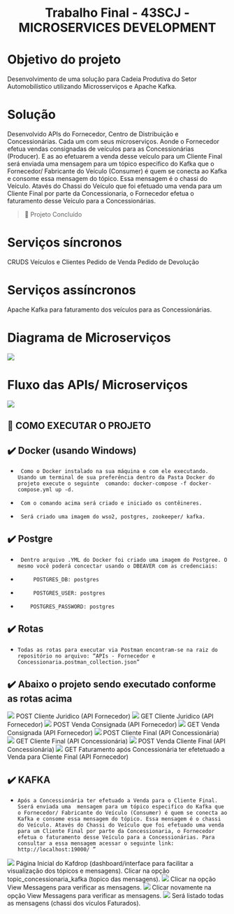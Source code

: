 # <h1 align="center"> Trabalho Final - 43SCJ - MICROSERVICES DEVELOPMENT  </h1>

# Objetivo do projeto

Desenvolvimento de uma solução para Cadeia Produtiva do Setor Automobilístico utilizando Microsserviços e Apache Kafka. 

# Solução

Desenvolvido APIs do Fornecedor, Centro de Distribuição e Concessionárias. Cada um com seus microserviços. Aonde o Fornecedor efetua vendas consignadas de veículos para as Concessionárias (Producer). E as ao efetuarem a venda desse veículo para um Cliente Final será enviada uma  mensagem para um tópico especifico do Kafka que o Fornecedor/ Fabricante do Veículo (Consumer) é quem se conecta ao Kafka e consome essa mensagem do tópico. Essa mensagem é o chassi do Veículo. Atavés do Chassi do Veículo que foi efetuado uma venda para um Cliente Final por parte da Concessionaria, o Fornecedor efetua o faturamento desse Veículo para a Concessionárias. 

> :construction: Projeto Concluído

# Serviços síncronos
CRUDS Veículos e Clientes
Pedido de Venda
Pedido de Devolução

# Serviços assíncronos 

Apache Kafka para faturamento dos veículos para as Concessionárias.

# Diagrama de Microserviços

<img src="https://github.com/victordias25/projeto-microservicos/blob/main/Imagens/diagrama-microservicos.png">

# Fluxo das APIs/ Microserviços

<img src="https://github.com/victordias25/projeto-microservicos/blob/main/Imagens/fluxo-microservicos.png">

## 🔨 COMO EXECUTAR O PROJETO

## ✔️ Docker (usando Windows)
 - `` Como o Docker instalado na sua máquina e com ele executando. Usando um terminal de sua preferência dentro da Pasta Docker do projeto execute o seguinte 
      comando: docker-compose -f docker-compose.yml up -d.``
      
 - `` Com o comando acima será criado e iniciado os contêineres.``
 
 - `` Será criado uma imagem do wso2, postgres, zookeeper/ kafka.``

## ✔️ Postgre
- `` Dentro arquivo .YML do Docker foi criado uma imagem do Postgree. O mesmo você poderá concectar usando o DBEAVER com as credenciais:`` 
    
- ``     POSTGRES_DB: postgres``
- ``     POSTGRES_USER: postgres``
- ``    POSTGRES_PASSWORD: postgres``
 
 ## ✔️ Rotas
   - ``Todas as rotas para executar via Postman encontram-se na raiz do repositório no arquivo: “APIs - Fornecedor e Concessionaria.postman_collection.json”``
   
  ## ✔️ Abaixo o projeto sendo executado conforme as rotas acima
  
  <img src="https://github.com/victordias25/projeto-microservicos/blob/main/Imagens/1.png">
  POST Cliente Juridico (API Fornecedor)
  
  <img src="https://github.com/victordias25/projeto-microservicos/blob/main/Imagens/2.png">
  GET Cliente Juridico (API Fornecedor)
  
  <img src="https://github.com/victordias25/projeto-microservicos/blob/main/Imagens/3.png">
  POST Venda Consignada (API Fornecedor)
  
  <img src="https://github.com/victordias25/projeto-microservicos/blob/main/Imagens/4.png">
  GET Venda Consignada (API Fornecedor)
  
  <img src="https://github.com/victordias25/projeto-microservicos/blob/main/Imagens/5.png">
  POST Cliente Final (API Concessionária)
  
  <img src="https://github.com/victordias25/projeto-microservicos/blob/main/Imagens/6.png">
  GET Cliente Final (API Concessionária)
  
  <img src="https://github.com/victordias25/projeto-microservicos/blob/main/Imagens/7.png">
  POST Venda Cliente Final (API Concessionária)
  
  <img src="https://github.com/victordias25/projeto-microservicos/blob/main/Imagens/8.png">
  GET Faturamento após Concessionária ter efetetuado a Venda para Cliente Final (API Fornecedor)
  
  ## ✔️ KAFKA
  
  - ``Após a Concessionária ter efetuado a Venda para o Cliente Final. Sserá enviada uma  mensagem para um tópico especifico do Kafka que o Fornecedor/ Fabricante do Veículo (Consumer) é quem se conecta ao Kafka e consome essa mensagem do tópico. Essa mensagem é o chassi do Veículo. Atavés do Chassi do Veículo que foi efetuado uma venda para um Cliente Final por parte da Concessionaria, o Fornecedor efetua o faturamento desse Veículo para a Concessionárias. Para consultar a essa mensagem acessar o seguinte link: http://localhost:19000/ ”``
  
  <img src="https://github.com/victordias25/projeto-microservicos/blob/main/Imagens/9.png">
  Página Inicial do Kafdrop (dashboard/interface para facilitar a visualização dos tópicos e mensagens). Clicar na opção topic_concessionaria_kafka (topico das         mensagens).
  
  <img src="https://github.com/victordias25/projeto-microservicos/blob/main/Imagens/10.png">
  Clicar na opção View Messagens para verificar as mensagens.  
  
  <img src="https://github.com/victordias25/projeto-microservicos/blob/main/Imagens/11.png">
  Clicar novamente na opção View Messagens para verificar as mensagens.
  
  <img src="https://github.com/victordias25/projeto-microservicos/blob/main/Imagens/12.png">
  Será listado todas as mensagens (chassi dos vículos Faturados).
  

